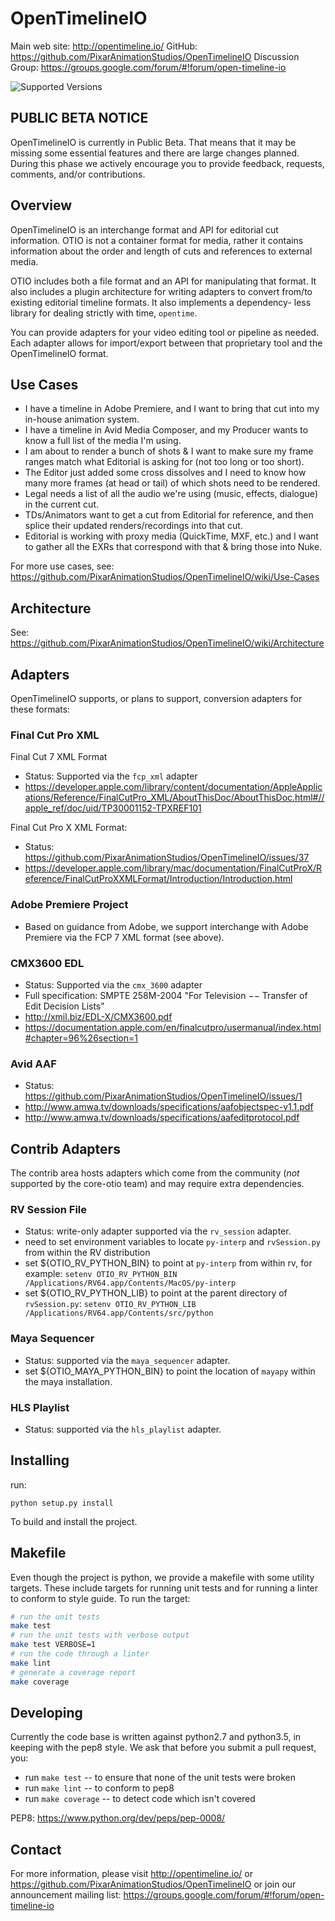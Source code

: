 OpenTimelineIO
==============

Main web site: http://opentimeline.io/
GitHub: https://github.com/PixarAnimationStudios/OpenTimelineIO
Discussion Group: https://groups.google.com/forum/#!forum/open-timeline-io

![Supported Versions](https://img.shields.io/badge/python-2.7%2C%203.5-blue.svg)

PUBLIC BETA NOTICE
------------------

OpenTimelineIO is currently in Public Beta. That means that it may be missing
some essential features and there are large changes planned. During this phase
we actively encourage you to provide feedback, requests, comments, and/or
contributions.

Overview
--------

OpenTimelineIO is an interchange format and API for editorial cut information.
OTIO is not a container format for media, rather it contains information about
the order and length of cuts and references to external media.

OTIO includes both a file format and an API for manipulating that format. It
also includes a plugin architecture for writing adapters to convert
from/to existing editorial timeline formats. It also implements a dependency-
less library for dealing strictly with time, `opentime`.

You can provide adapters for your video editing tool or pipeline as needed.
Each adapter allows for import/export between that proprietary tool and the
OpenTimelineIO format.

Use Cases
---------

- I have a timeline in Adobe Premiere, and I want to bring that cut into my
    in-house animation system.
- I have a timeline in Avid Media Composer, and my Producer wants to know a
     full list of the media I'm using.
- I am about to render a bunch of shots & I want to make sure my frame ranges
    match what Editorial is asking for (not too long or too short).
- The Editor just added some cross dissolves and I need to know how many more
     frames (at head or tail) of which shots need to be rendered.
- Legal needs a list of all the audio we're using (music, effects, dialogue) in
     the current cut.
- TDs/Animators want to get a cut from Editorial for reference, and then splice
     their updated renders/recordings into that cut.
- Editorial is working with proxy media (QuickTime, MXF, etc.) and I want to
    gather all the EXRs that correspond with that & bring those into Nuke.

For more use cases, see: https://github.com/PixarAnimationStudios/OpenTimelineIO/wiki/Use-Cases

Architecture
------------

See: https://github.com/PixarAnimationStudios/OpenTimelineIO/wiki/Architecture

Adapters
--------

OpenTimelineIO supports, or plans to support, conversion adapters for these
formats:

### Final Cut Pro XML ###

Final Cut 7 XML Format
- Status: Supported via the `fcp_xml` adapter
- https://developer.apple.com/library/content/documentation/AppleApplications/Reference/FinalCutPro_XML/AboutThisDoc/AboutThisDoc.html#//apple_ref/doc/uid/TP30001152-TPXREF101

Final Cut Pro X XML Format:
- Status: https://github.com/PixarAnimationStudios/OpenTimelineIO/issues/37
- https://developer.apple.com/library/mac/documentation/FinalCutProX/Reference/FinalCutProXXMLFormat/Introduction/Introduction.html

### Adobe Premiere Project ###

- Based on guidance from Adobe, we support interchange with Adobe Premiere via 
    the FCP 7 XML format (see above).

### CMX3600 EDL ###

- Status: Supported via the `cmx_3600` adapter
- Full specification: SMPTE 258M-2004 "For Television −− Transfer of Edit Decision Lists"
- http://xmil.biz/EDL-X/CMX3600.pdf
- https://documentation.apple.com/en/finalcutpro/usermanual/index.html#chapter=96%26section=1

### Avid AAF ###

- Status: https://github.com/PixarAnimationStudios/OpenTimelineIO/issues/1
- http://www.amwa.tv/downloads/specifications/aafobjectspec-v1.1.pdf
- http://www.amwa.tv/downloads/specifications/aafeditprotocol.pdf

Contrib Adapters
----------------

The contrib area hosts adapters which come from the community (_not_ supported 
    by the core-otio team) and may require extra dependencies.

### RV Session File ###

- Status: write-only adapter supported via the `rv_session` adapter.
- need to set environment variables to locate `py-interp` and `rvSession.py` 
    from within the RV distribution
- set ${OTIO_RV_PYTHON_BIN} to point at `py-interp` from within rv, for 
    example:
    `setenv OTIO_RV_PYTHON_BIN /Applications/RV64.app/Contents/MacOS/py-interp`
- set ${OTIO_RV_PYTHON_LIB} to point at the parent directory of `rvSession.py`:
    `setenv OTIO_RV_PYTHON_LIB /Applications/RV64.app/Contents/src/python`
    
### Maya Sequencer ###

- Status: supported via the `maya_sequencer` adapter.
- set ${OTIO_MAYA_PYTHON_BIN} to point the location of `mayapy` within the maya 
    installation.

### HLS Playlist ###

- Status: supported via the `hls_playlist` adapter.

Installing
----------

run:
```
python setup.py install
```

To build and install the project.

Makefile
--------

Even though the project is python, we provide a makefile with some utility 
targets.  These include targets for running unit tests and for running 
a linter to conform to style guide.  To run the target:

```bash
# run the unit tests
make test
# run the unit tests with verbose output
make test VERBOSE=1
# run the code through a linter
make lint
# generate a coverage report
make coverage
```

Developing
----------

Currently the code base is written against python2.7 and python3.5, in keeping 
with the pep8 style.  We ask that before you submit a pull request, you:

- run `make test` -- to ensure that none of the unit tests were broken
- run `make lint` -- to conform to pep8
- run `make coverage` -- to detect code which isn't covered

PEP8: https://www.python.org/dev/peps/pep-0008/

Contact
-------

For more information, please visit http://opentimeline.io/
or https://github.com/PixarAnimationStudios/OpenTimelineIO
or join our announcement mailing list: https://groups.google.com/forum/#!forum/open-timeline-io

